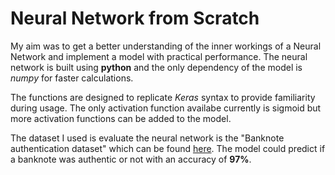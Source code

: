 # Neural Network from Scratch
My aim was to get a better understanding of the inner workings of a Neural Network and implement a model with practical performance. The neural network is built using **python** and
the only dependency of the model is *numpy* for faster calculations. 

The functions are designed to replicate *Keras* syntax to provide familiarity during usage. The only activation function availabe currently is sigmoid but more
activation functions can be added to the model.

The dataset I used is evaluate the neural network is the "Banknote authentication dataset" which can be found [here](https://archive.ics.uci.edu/ml/datasets/banknote+authentication).
The model could predict if a banknote was authentic or not with an accuracy of **97%**.

 
